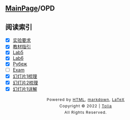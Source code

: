 ## [MainPage](../index.md)/OPD

## 阅读索引

- [x] [实验要求](LabRequests.md)
- [x] [教材指引](Guide.md)
- [x] [Lab5](OPD_Lab_5/Lab5.md)
- [x] [Lab6](OPD_Lab_6/Lab6.md)
- [x] [Рубеж](Rubiesh.md)
- [ ] [Exam](Exam.md)
- [x] [幻灯片1梳理](OPDpart1.md)
- [x] [幻灯片2梳理](OPDpart2.md)
- [x] [幻灯片1详解](lecture.md)

<style type="text/css">
    #footer {
        position: relative;
        margin: 0 auto;
        line-height: 20px;
        text-align: center;
        font-size: 12px;
        letter-spacing: 1px;
    }
 
    .content {
        height: 1800px;
        width: 100%;
        text-align: center;
    }
</style>

<div id="footer">
    Powered by
    <a href="https://html5up.net">HTML</a>, 
    <a href="https://markdown.com.cn/">markdown</a>, 
    <a href="https://www.latex-project.org/">LaTeX</a>
    <br>
    Copyright © 2022 | 
    <a href="https://tolia-gh.github.io">Tolia</a>
    <br>
    All Rights Reserved.
    <br>
</div>